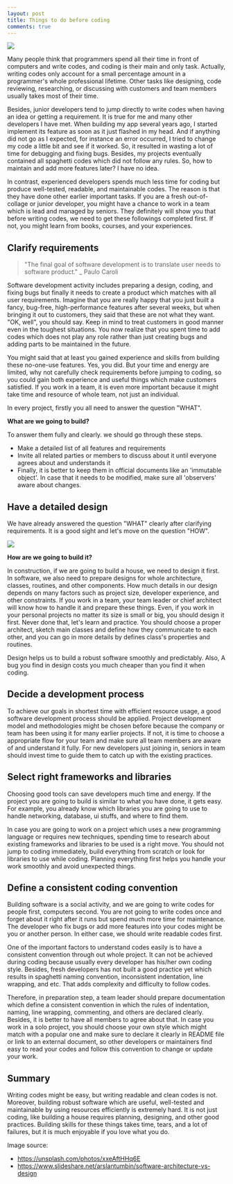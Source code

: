 ```yaml
---
layout: post
title: Things to do before coding
comments: true
---
```

![](https://images.unsplash.com/photo-1448932284983-0c7b152eba33?ixlib=rb-0.3.5&ixid=eyJhcHBfaWQiOjEyMDd9&s=71bdfa19f9919632dca4f1bcaa66778a&auto=format&fit=crop&w=1350&q=80)  

Many people think that programmers spend all their time in front of computers and write codes, and coding is their main and only task. Actually, writing codes only account for a small percentage amount in a programmer's whole professional lifetime. Other tasks like designing, code reviewing, researching, or discussing with customers and team members usually takes most of their time.

Besides, junior developers tend to jump directly to write codes when having an idea or getting a requirement. It is true for me and many other developers I have met. When building my app several years ago, I started implement its feature as soon as it just flashed in my head. And if anything did not go as I expected, for instance an error occurred, I tried to change my code a little bit and see if it worked. So, it resulted in wasting a lot of time for debugging and fixing bugs. Besides, my projects eventually contained all spaghetti codes which did not follow any rules. So, how to maintain and add more features later? I have no idea. 

In contrast, experienced developers spends much less time for coding but produce well-tested, readable, and maintainable codes. The reason is that they have done other earlier important tasks. If you are a fresh out-of-collage or junior developer, you might have a chance to work in a team which is lead and managed by seniors. They definitely will show you that before writing codes, we need to get these followings completed first. If not, you might learn from books, courses, and your experiences.

## Clarify requirements
> "The final goal of software development is to translate user needs to software product."
> _ Paulo Caroli

Software development activity includes preparing a design, coding, and fixing bugs but finally it needs to create a product which matches with all user requirements. Imagine that you are really happy that you just built a fancy, bug-free, high-performance features after several weeks, but when bringing it out to customers, they said that these are not what they want. "OK, well", you should say. Keep in mind to treat customers in good manner even in the toughest situations. You now realize that you spent time to add codes which does not play any role rather than just creating bugs and adding parts to be maintained in the future.   

You might said that at least you gained experience and skills from building these no-one-use features. Yes, you did. But your time and energy are limited, why not carefully check requirements before jumping to coding, so you could gain both experience and useful things which make customers satisfied. If you work in a team, it is even more important because it might take time and resource of whole team, not just an individual. 

In every project, firstly you all need to answer the question "WHAT". 

**What are we going to build?**

To answer them fully and clearly. we should go through these steps. 

* Make a detailed list of all features and requirements
* Invite all related parties or members to discuss about it until everyone agrees about and understands it 
* Finally, it is better to keep them in official documents like an 'immutable object'. In case that it needs to be modified, make sure all 'observers' aware about changes.

## Have a detailed design
We have already answered the question "WHAT" clearly after clarifying requirements. It is a good sight and let's move on the question "HOW".  

![](https://image.slidesharecdn.com/softwarearchitecturevsdesign-141212031751-conversion-gate02/95/software-architecture-vs-design-28-638.jpg?cb=1418354450)  

**How are we going to build it?**

In construction, if we are going to build a house, we need to design it first. In software, we also need to prepare designs for whole architecture, classes, routines, and other components. How much details in our design depends on many factors such as project size, developer experience, and other constraints. If you work in a team, your team leader or chief architect will know how to handle it and prepare these things. Even, if you work in your personal projects no matter its size is small or big, you should design it first. Never done that, let's learn and practice. You should choose a proper architect, sketch main classes and define how they communicate to each other, and you can go in more details by defines class's properties and routines. 

Design helps us to build a robust software smoothly and predictably. Also, A bug you find in design costs you much cheaper than you find it when coding.

## Decide a development process
To achieve our goals in shortest time with efficient resource usage, a good software development process should be applied. Project development model and methodologies might be chosen before because the company or team has been using it for many earlier projects. If not, it is time to choose a appropriate flow for your team and make sure all team members are aware of and understand it fully. For new developers just joining in, seniors in team should invest time to guide them to catch up with the existing practices.

## Select right frameworks and libraries
Choosing good tools can save developers much time and energy. If the project you are going to build is similar to what you have done, it gets easy. For example, you already know which libraries you are going to use to handle networking, database, ui stuffs, and where to find them. 

In case you are going to work on a project which uses a new programming language or requires new techniques, spending time to research about existing frameworks and libraries to be used is a right move. You should not jump to coding immediately, build everything from scratch or look for libraries to use while coding. Planning everything first helps you handle your work smoothly and avoid unexpected things.

## Define a consistent coding convention
Building software is a social activity, and we are going to write codes for people first, computers second. You are not going to write codes once and forget about it right after it runs but spend much more time for maintenance. The developer who fix bugs or add more features into your codes might be you or another person. In either case, we should write readable codes first.  

One of the important factors to understand codes easily is to have a consistent convention through out whole project. It can not be achieved during coding because usually every developer has his/her own coding style. Besides, fresh developers has not built a good practice yet which results in spaghetti naming convention, inconsistent indentation, line wrapping, and etc. That adds complexity and difficulty to follow codes.  

Therefore, in preparation step, a team leader should prepare documentation which define a consistent convention in which the rules of indentation, naming, line wrapping, commenting, and others are declared clearly. Besides, it is better to have all members to agree about that. In case you work in a solo project, you should choose your own style which might match with a popular one and make sure to declare it clearly in README file or link to an external document, so other developers or maintainers find easy to read your codes and follow this convention to change or update your work.


## Summary
Writing codes might be easy, but writing readable and clean codes is not. Moreover, building robust software which are useful, well-tested and maintainable by using resources efficiently is extremely hard. It is not just coding, like building a house requires planning, designing, and other good practices. Building skills for these things takes time, tears, and a lot of failures, but it is much enjoyable if you love what you do.

Image source:
* https://unsplash.com/photos/xxeAftHHq6E
* https://www.slideshare.net/arslantumbin/software-architecture-vs-design